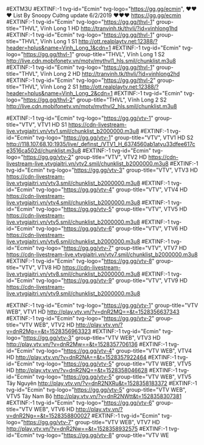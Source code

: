 
#EXTM3U 
#EXTINF:-1 tvg-id="Ecmin" tvg-logo="https://gg.gg/ecmin", ❤❤❤ List By Snoopy Cường update 6/2/2019 ❤❤❤
https://gg.gg/ecmin
#EXTINF:-1 tvg-id="Ecmin" tvg-logo="https://gg.gg/thvl-1" group-title="THVL", Vĩnh Long 1 HD
http://tranvinh.tk/thvli/?id=vinhlong1hd
#EXTINF:-1 tvg-id="Ecmin" tvg-logo="https://gg.gg/thvl-1" group-title="THVL", Vĩnh Long 1 S1
http://ott.realplaytv.net:12388/?header=hplus&name=Vinh_Long_1&cdn=1
#EXTINF:-1 tvg-id="Ecmin" tvg-logo="https://gg.gg/thvl-1" group-title="THVL", Vĩnh Long 1 S2
http://live.cdn.mobifonetv.vn/motv/mythvl1_hls.smil/chunklist.m3u8
#EXTINF:-1 tvg-id="Ecmin" tvg-logo="https://gg.gg/thvl-1" group-title="THVL", Vĩnh Long 2 HD
http://tranvinh.tk/thvli/?id=vinhlong2hd
#EXTINF:-1 tvg-id="Ecmin" tvg-logo="https://gg.gg/thvl-2" group-title="THVL", Vĩnh Long 2 S1
http://ott.realplaytv.net:12388/?header=hplus&name=Vinh_Long_2&cdn=1
#EXTINF:-1 tvg-id="Ecmin" tvg-logo="https://gg.gg/thvl-2" group-title="THVL", Vĩnh Long 2 S2
http://live.cdn.mobifonetv.vn/motv/mythvl2_hls.smil/chunklist.m3u8

#EXTINF:-1 tvg-id="Ecmin" tvg-logo="https://gg.gg/vtv-1" group-title="VTV", VTV1 HD S1
https://cdn-livestream-live.vtvgiaitri.vn/vtv1.smil/chunklist_b2000000.m3u8 
#EXTINF:-1 tvg-id="Ecmin" tvg-logo="https://gg.gg/vtv-1" group-title="VTV", VTV1 HD S2
http://118.107.68.10:1935/live/_definst_/VTV1_H_6374560ab1atyu33dfee617ce3516ca502d/chunklist.m3u8
#EXTINF:-1 tvg-id="Ecmin" tvg-logo="https://gg.gg/vtv-2" group-title="VTV", VTV2 HD 
https://cdn-livestream-live.vtvgiaitri.vn/vtv2.smil/chunklist_b2000000.m3u8 
#EXTINF:-1 tvg-id="Ecmin" tvg-logo="https://gg.gg/vtv-3" group-title="VTV", VTV3 HD 
https://cdn-livestream-live.vtvgiaitri.vn/vtv3.smil/chunklist_b2000000.m3u8 
#EXTINF:-1 tvg-id="Ecmin" tvg-logo="https://gg.gg/vtv-4" group-title="VTV", VTV4 HD 
https://cdn-livestream-live.vtvgiaitri.vn/vtv4.smil/chunklist_b2000000.m3u8
#EXTINF:-1 tvg-id="Ecmin" tvg-logo="https://gg.gg/vtv-5" group-title="VTV", VTV5 HD 
https://cdn-livestream-live.vtvgiaitri.vn/vtv5.smil/chunklist_b2000000.m3u8
#EXTINF:-1 tvg-id="Ecmin" tvg-logo="https://gg.gg/vtv-6" group-title="VTV", VTV6 HD 
https://cdn-livestream-live.vtvgiaitri.vn/vtv6.smil/chunklist_b2000000.m3u8 
#EXTINF:-1 tvg-id="Ecmin" tvg-logo="https://gg.gg/vtv-7" group-title="VTV", VTV7 HD 
https://cdn-livestream-live.vtvgiaitri.vn/vtv7.smil/chunklist_b2000000.m3u8
#EXTINF:-1 tvg-id="Ecmin" tvg-logo="https://gg.gg/vtv-8" group-title="VTV", VTV8 HD 
https://cdn-livestream-live.vtvgiaitri.vn/vtv8.smil/chunklist_b2000000.m3u8
#EXTINF:-1 tvg-id="Ecmin" tvg-logo="https://gg.gg/vtv-9" group-title="VTV", VTV9 HD 
https://cdn-livestream-live.vtvgiaitri.vn/vtv9.smil/chunklist_b2000000.m3u8 

#EXTINF:-1 tvg-id="Ecmin" tvg-logo="https://gg.gg/vtv-1" group-title="VTV WEB", VTV1 HD 
http://play.vtv.vn/?v=dnR2MQ==&t=1528356637343
#EXTINF:-1 tvg-id="Ecmin" tvg-logo="https://gg.gg/vtv-2" group-title="VTV WEB", VTV2 HD 
http://play.vtv.vn/?v=dnR2Mg==&t=1528356963323
#EXTINF:-1 tvg-id="Ecmin" tvg-logo="https://gg.gg/vtv-3" group-title="VTV WEB", VTV3 HD 
http://play.vtv.vn/?v=dnR2Mw==&t=1528357706136
#EXTINF:-1 tvg-id="Ecmin" tvg-logo="https://gg.gg/vtv-4" group-title="VTV WEB", VTV4 HD 
http://play.vtv.vn/?v=dnR2NA==&t=1528357922464
#EXTINF:-1 tvg-id="Ecmin" tvg-logo="https://gg.gg/vtv-5" group-title="VTV WEB", VTV5 HD 
http://play.vtv.vn/?v=dnR2NQ==&t=1528358046628
#EXTINF:-1 tvg-id="Ecmin" tvg-logo="https://gg.gg/vtv-5" group-title="VTV WEB", VTV5 Tây Nguyên
http://play.vtv.vn/?v=dnR2NXRu&t=1528358183372
#EXTINF:-1 tvg-id="Ecmin" tvg-logo="https://gg.gg/vtv-5" group-title="VTV WEB", VTV5 Tây Nam Bộ
http://play.vtv.vn/?v=dnR2NWtt&t=1528358307381
#EXTINF:-1 tvg-id="Ecmin" tvg-logo="https://gg.gg/vtv-6" group-title="VTV WEB", VTV6 HD 
http://play.vtv.vn/?v=dnR2Ng==&t=1528358800027
#EXTINF:-1 tvg-id="Ecmin" tvg-logo="https://gg.gg/vtv-7" group-title="VTV WEB", VTV7  HD
http://play.vtv.vn/?v=dnR2Nw==&t=1528358932575
#EXTINF:-1 tvg-id="Ecmin" tvg-logo="https://gg.gg/vtv-8" group-title="VTV WE
